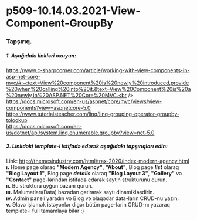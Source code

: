 # p509-10.14.03.2021-View-Component-GroupBy


### Tapşırıq.

##### 1. Aşağıdakı linkləri oxuyun:
https://www.c-sharpcorner.com/article/working-with-view-components-in-asp-net-core-mvc/#:~:text=View%20component%20is%20newly%20introduced,provide%20when%20calling%20into%20it.&text=View%20Component%20is%20a%20newly,in%20ASP.NET%20Core%20MVC.<br />
https://docs.microsoft.com/en-us/aspnet/core/mvc/views/view-components?view=aspnetcore-5.0<br />
https://www.tutorialsteacher.com/linq/linq-grouping-operator-groupby-tolookup<br />
https://docs.microsoft.com/en-us/dotnet/api/system.linq.enumerable.groupby?view=net-5.0<br />


##### 2. Linkdəki template-i istifadə edərək aşağıdakı tapşırıqları edin:
Link: http://themesindustry.com/html/trax-2020/index-modern-agency.html <br />
**ı.** Home page olaraq **"Modern Agency"**, **"About"**, Blog page _**list**_ olaraq **"Blog Layout 1"**, Blog page _**details**_ olaraq **"Blog Layout 3"**, **"Gallery"** və **"Contact"** page-lərindən istifadə edərək saytın strukturunu qurun.<br />
**ıı.** Bu struktura uyğun bazanı qurun.<br />
**ııı.** Məlumatları(Data) bazadan gətirərək saytı dinamikləşdirin.<br />
**ıv.** Admin paneli yaradın və Blog və əlaqədar data-ların CRUD-nu yazın.<br />
**v.** Əlavə işləmək istəyənlər digər bütün page-lərin CRUD-nı yazaraq template-i full tamamlaya bilər :)<br />


#####
